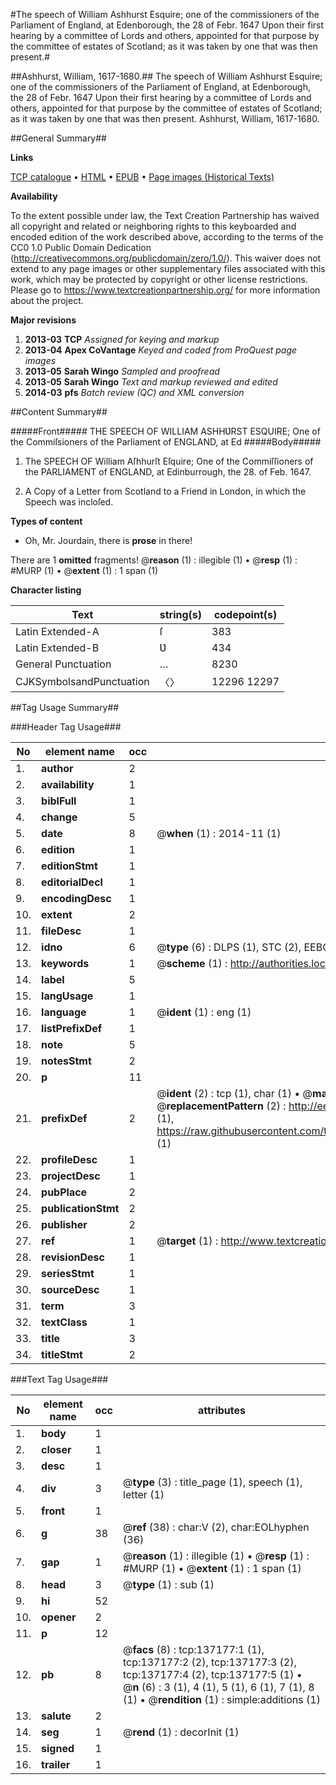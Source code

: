 #The speech of William Ashhurst Esquire; one of the commissioners of the Parliament of England, at Edenborough, the 28 of Febr. 1647 Upon their first hearing by a committee of Lords and others, appointed for that purpose by the committee of estates of Scotland; as it was taken by one that was then present.#

##Ashhurst, William, 1617-1680.##
The speech of William Ashhurst Esquire; one of the commissioners of the Parliament of England, at Edenborough, the 28 of Febr. 1647 Upon their first hearing by a committee of Lords and others, appointed for that purpose by the committee of estates of Scotland; as it was taken by one that was then present.
Ashhurst, William, 1617-1680.

##General Summary##

**Links**

[TCP catalogue](http://www.ota.ox.ac.uk/tcp/)  • 
[HTML](http://tei.it.ox.ac.uk/tcp/Texts-HTML/free/A75/A75717.html)  • 
[EPUB](http://tei.it.ox.ac.uk/tcp/Texts-EPUB/free/A75/A75717.epub) • 
[Page images (Historical Texts)](https://historicaltexts.jisc.ac.uk/eebo-99897449e)

**Availability**

To the extent possible under law, the Text Creation Partnership has waived all copyright and related or neighboring rights to this keyboarded and encoded edition of the work described above, according to the terms of the CC0 1.0 Public Domain Dedication (http://creativecommons.org/publicdomain/zero/1.0/). This waiver does not extend to any page images or other supplementary files associated with this work, which may be protected by copyright or other license restrictions. Please go to https://www.textcreationpartnership.org/ for more information about the project.

**Major revisions**

1. __2013-03__ __TCP__ *Assigned for keying and markup*
1. __2013-04__ __Apex CoVantage__ *Keyed and coded from ProQuest page images*
1. __2013-05__ __Sarah Wingo__ *Sampled and proofread*
1. __2013-05__ __Sarah Wingo__ *Text and markup reviewed and edited*
1. __2014-03__ __pfs__ *Batch review (QC) and XML conversion*

##Content Summary##

#####Front#####
THE SPEECH OF WILLIAM ASHHƲRST ESQUIRE; One of the Commiſsioners of the Parliament of ENGLAND, at Ed
#####Body#####

1. The SPEECH OF William Aſhhurſt Eſquire; One of the Commiſſioners of the PARLIAMENT of ENGLAND, at Edinburrough, the 28. of Feb. 1647.

1. A Copy of a Letter from Scotland to a Friend in London, in which the Speech was incloſed.

**Types of content**

  * Oh, Mr. Jourdain, there is **prose** in there!

There are 1 **omitted** fragments! 
 @__reason__ (1) : illegible (1)  •  @__resp__ (1) : #MURP (1)  •  @__extent__ (1) : 1 span (1)

**Character listing**


|Text|string(s)|codepoint(s)|
|---|---|---|
|Latin Extended-A|ſ|383|
|Latin Extended-B|Ʋ|434|
|General Punctuation|…|8230|
|CJKSymbolsandPunctuation|〈〉|12296 12297|

##Tag Usage Summary##

###Header Tag Usage###

|No|element name|occ|attributes|
|---|---|---|---|
|1.|__author__|2||
|2.|__availability__|1||
|3.|__biblFull__|1||
|4.|__change__|5||
|5.|__date__|8| @__when__ (1) : 2014-11 (1)|
|6.|__edition__|1||
|7.|__editionStmt__|1||
|8.|__editorialDecl__|1||
|9.|__encodingDesc__|1||
|10.|__extent__|2||
|11.|__fileDesc__|1||
|12.|__idno__|6| @__type__ (6) : DLPS (1), STC (2), EEBO-CITATION (1), PROQUEST (1), VID (1)|
|13.|__keywords__|1| @__scheme__ (1) : http://authorities.loc.gov/ (1)|
|14.|__label__|5||
|15.|__langUsage__|1||
|16.|__language__|1| @__ident__ (1) : eng (1)|
|17.|__listPrefixDef__|1||
|18.|__note__|5||
|19.|__notesStmt__|2||
|20.|__p__|11||
|21.|__prefixDef__|2| @__ident__ (2) : tcp (1), char (1)  •  @__matchPattern__ (2) : ([0-9\-]+):([0-9IVX]+) (1), (.+) (1)  •  @__replacementPattern__ (2) : http://eebo.chadwyck.com/downloadtiff?vid=$1&page=$2 (1), https://raw.githubusercontent.com/textcreationpartnership/Texts/master/tcpchars.xml#$1 (1)|
|22.|__profileDesc__|1||
|23.|__projectDesc__|1||
|24.|__pubPlace__|2||
|25.|__publicationStmt__|2||
|26.|__publisher__|2||
|27.|__ref__|1| @__target__ (1) : http://www.textcreationpartnership.org/docs/. (1)|
|28.|__revisionDesc__|1||
|29.|__seriesStmt__|1||
|30.|__sourceDesc__|1||
|31.|__term__|3||
|32.|__textClass__|1||
|33.|__title__|3||
|34.|__titleStmt__|2||


###Text Tag Usage###

|No|element name|occ|attributes|
|---|---|---|---|
|1.|__body__|1||
|2.|__closer__|1||
|3.|__desc__|1||
|4.|__div__|3| @__type__ (3) : title_page (1), speech (1), letter (1)|
|5.|__front__|1||
|6.|__g__|38| @__ref__ (38) : char:V (2), char:EOLhyphen (36)|
|7.|__gap__|1| @__reason__ (1) : illegible (1)  •  @__resp__ (1) : #MURP (1)  •  @__extent__ (1) : 1 span (1)|
|8.|__head__|3| @__type__ (1) : sub (1)|
|9.|__hi__|52||
|10.|__opener__|2||
|11.|__p__|12||
|12.|__pb__|8| @__facs__ (8) : tcp:137177:1 (1), tcp:137177:2 (2), tcp:137177:3 (2), tcp:137177:4 (2), tcp:137177:5 (1)  •  @__n__ (6) : 3 (1), 4 (1), 5 (1), 6 (1), 7 (1), 8 (1)  •  @__rendition__ (1) : simple:additions (1)|
|13.|__salute__|2||
|14.|__seg__|1| @__rend__ (1) : decorInit (1)|
|15.|__signed__|1||
|16.|__trailer__|1||
